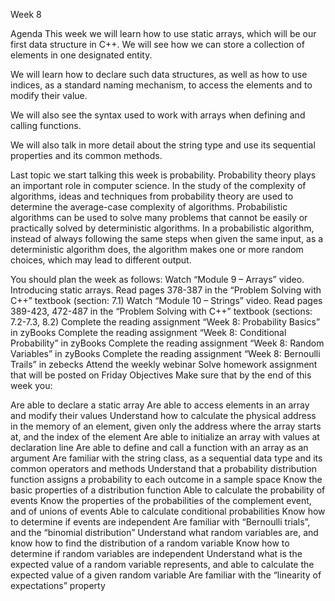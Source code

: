 Week 8
 

Agenda
This week we will learn how to use static arrays, which will be our first data structure in C++. We will see how we can store a collection of elements in one designated entity.

We will learn how to declare such data structures, as well as how to use indices, as a standard naming mechanism, to access the elements and to modify their value.

We will also see the syntax used to work with arrays when defining and calling functions.

We will also talk in more detail about the string type and use its sequential properties and its common methods.

Last topic we start talking this week is probability. Probability theory plays an important role in computer science. In the study of the complexity of algorithms, ideas and techniques from probability theory are used to determine the average-case complexity of algorithms. Probabilistic algorithms can be used to solve many problems that cannot be easily or practically solved by deterministic algorithms. In a probabilistic algorithm, instead of always following the same steps when given the same input, as a deterministic algorithm does, the algorithm makes one or more random choices, which may lead to different output. 

You should plan the week as follows:
Watch “Module 9 – Arrays” video. Introducing static arrays.
Read pages 378-387 in the “Problem Solving with C++” textbook (section: 7.1)
Watch “Module 10 – Strings” video.
Read pages 389-423, 472-487 in the “Problem Solving with C++” textbook (sections: 7.2-7.3, 8.2)
Complete the reading assignment “Week 8: Probability Basics” in zyBooks
Complete the reading assignment “Week 8: Conditional Probability” in zyBooks
Complete the reading assignment “Week 8: Random Variables” in zyBooks
Complete the reading assignment “Week 8: Bernoulli Trails” in zebecks
Attend the weekly webinar
Solve homework assignment that will be posted on Friday
Objectives
Make sure that by the end of this week you:

Are able to declare a static array
Are able to access elements in an array and modify their values
Understand how to calculate the physical address in the memory of an element, given only the address where the array starts at, and the index of the element
Are able to initialize an array with values at declaration line
Are able to define and call a function with an array as an argument
Are familiar with the string class, as a sequential data type and its common operators and methods
Understand that a probability distribution function assigns a probability to each outcome in a sample space
Know the basic properties of a distribution function
Able to calculate the probability of events
Know the properties of the probabilities of the complement event, and of unions of events 
Able to calculate conditional probabilities
Know how to determine if events are independent
Are familiar with “Bernoulli trials”, and the “binomial distribution” 
Understand what random variables are, and know how to find the distribution of a random variable
Know how to determine if random variables are independent 
Understand what is the expected value of a random variable represents, and able to calculate the expected value of a given random variable
Are familiar with the “linearity of expectations” property